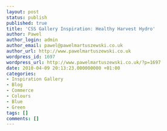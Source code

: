 ```yaml
---
layout: post
status: publish
published: true
title: 'CSS Gallery Inspiration: Healthy Harvest Hydro'
author: Pawel
author_login: admin
author_email: pawel@pawelmartuszewski.co.uk
author_url: http://www.pawelmartuszewski.co.uk
wordpress_id: 1697
wordpress_url: http://www.pawelmartuszewski.co.uk/?p=1697
date: 2010-04-09 20:13:23.000000000 +01:00
categories:
- Inspiration Gallery
- Blog
- Commerce
- Colours
- Blue
- Green
tags: []
comments: []
---
```


